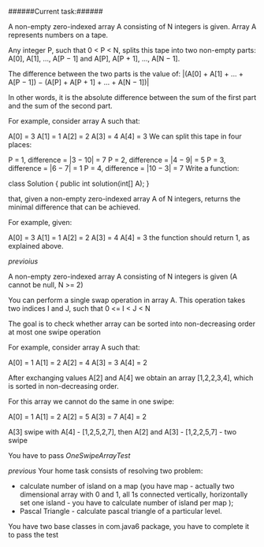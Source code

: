 ######Current task:######

A non-empty zero-indexed array A consisting of N integers is given. Array A represents numbers on a tape.

Any integer P, such that 0 < P < N, splits this tape into two non-empty parts: A[0], A[1], ..., A[P − 1] and A[P], A[P + 1], ..., A[N − 1].

The difference between the two parts is the value of: |(A[0] + A[1] + ... + A[P − 1]) − (A[P] + A[P + 1] + ... + A[N − 1])|

In other words, it is the absolute difference between the sum of the first part and the sum of the second part.

For example, consider array A such that:

  A[0] = 3
  A[1] = 1
  A[2] = 2
  A[3] = 4
  A[4] = 3
We can split this tape in four places:

P = 1, difference = |3 − 10| = 7 
P = 2, difference = |4 − 9| = 5 
P = 3, difference = |6 − 7| = 1 
P = 4, difference = |10 − 3| = 7 
Write a function:

class Solution { public int solution(int[] A); }

that, given a non-empty zero-indexed array A of N integers, returns the minimal difference that can be achieved.

For example, given:

  A[0] = 3
  A[1] = 1
  A[2] = 2
  A[3] = 4
  A[4] = 3
the function should return 1, as explained above.

_previoius_

A non-empty zero-indexed array A consisting of N integers is given (A cannot be null, N >= 2)

You can perform a single swap operation in array A. This operation takes two indices I and J,
such that 0 <= I < J < N

The goal is to check whether array can be sorted into non-decreasing order at most one swipe operation

For example, consider array A such that:

A[0] = 1
A[1] = 2
A[2] = 4
A[3] = 3
A[4] = 2

After exchanging values A[2] and A[4] we obtain an array [1,2,2,3,4], which is sorted in non-decreasing order.

For this array we cannot do the same in one swipe:

A[0] = 1
A[1] = 2
A[2] = 5
A[3] = 7
A[4] = 2

A[3] swipe with A[4] - [1,2,5,2,7], then A[2] and A[3] - [1,2,2,5,7] - two swipe

You have to pass *OneSwipeArrayTest*

_previous_ Your home task consists of resolving two problem:
 - calculate number of island on a map (you have map - actually two dimensional array with 0 and 1,
    all 1s connected vertically, horizontally set one island - you have to calculate number of island per map );
 - Pascal Triangle  - calculate pascal triangle of a particular level.

You have two base classes in com.java6 package, you have to complete it to pass the test



